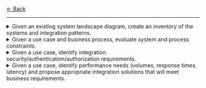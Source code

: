 [← Back](../README.md)

---

<details>
<summary>Given an existing system landscape diagram, create an inventory of the systems and integration patterns.</summary>

**Notes:**
- 

</details>

<details>
<summary>Given a use case and business process, evaluate system and process constraints.</summary>

**Notes:**
- 

</details>

<details>
<summary>Given a use case, identify integration security/authentication/authorization requirements.</summary>

**Notes:**
- 

</details>

<details>
<summary>Given a use case, identify performance needs (volumes, response times, latency) and propose appropriate integration solutions that will meet business requirements.</summary>

**Notes:**
- 

</details>
